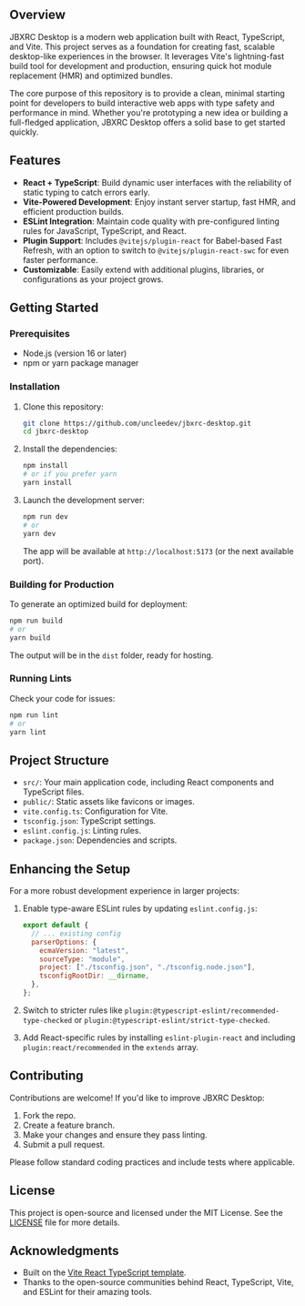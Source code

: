 ## Overview

JBXRC Desktop is a modern web application built with React, TypeScript, and Vite. This project serves as a foundation for creating fast, scalable desktop-like experiences in the browser. It leverages Vite's lightning-fast build tool for development and production, ensuring quick hot module replacement (HMR) and optimized bundles.

The core purpose of this repository is to provide a clean, minimal starting point for developers to build interactive web apps with type safety and performance in mind. Whether you're prototyping a new idea or building a full-fledged application, JBXRC Desktop offers a solid base to get started quickly.

## Features

- **React + TypeScript**: Build dynamic user interfaces with the reliability of static typing to catch errors early.
- **Vite-Powered Development**: Enjoy instant server startup, fast HMR, and efficient production builds.
- **ESLint Integration**: Maintain code quality with pre-configured linting rules for JavaScript, TypeScript, and React.
- **Plugin Support**: Includes `@vitejs/plugin-react` for Babel-based Fast Refresh, with an option to switch to `@vitejs/plugin-react-swc` for even faster performance.
- **Customizable**: Easily extend with additional plugins, libraries, or configurations as your project grows.

## Getting Started

### Prerequisites

- Node.js (version 16 or later)
- npm or yarn package manager

### Installation

1. Clone this repository:

   ```bash
   git clone https://github.com/uncleedev/jbxrc-desktop.git
   cd jbxrc-desktop
   ```

2. Install the dependencies:

   ```bash
   npm install
   # or if you prefer yarn
   yarn install
   ```

3. Launch the development server:

   ```bash
   npm run dev
   # or
   yarn dev
   ```

   The app will be available at `http://localhost:5173` (or the next available port).

### Building for Production

To generate an optimized build for deployment:

```bash
npm run build
# or
yarn build
```

The output will be in the `dist` folder, ready for hosting.

### Running Lints

Check your code for issues:

```bash
npm run lint
# or
yarn lint
```

## Project Structure

- `src/`: Your main application code, including React components and TypeScript files.
- `public/`: Static assets like favicons or images.
- `vite.config.ts`: Configuration for Vite.
- `tsconfig.json`: TypeScript settings.
- `eslint.config.js`: Linting rules.
- `package.json`: Dependencies and scripts.

## Enhancing the Setup

For a more robust development experience in larger projects:

1. Enable type-aware ESLint rules by updating `eslint.config.js`:

   ```javascript
   export default {
     // ... existing config
     parserOptions: {
       ecmaVersion: "latest",
       sourceType: "module",
       project: ["./tsconfig.json", "./tsconfig.node.json"],
       tsconfigRootDir: __dirname,
     },
   };
   ```

2. Switch to stricter rules like `plugin:@typescript-eslint/recommended-type-checked` or `plugin:@typescript-eslint/strict-type-checked`.

3. Add React-specific rules by installing `eslint-plugin-react` and including `plugin:react/recommended` in the `extends` array.

## Contributing

Contributions are welcome! If you'd like to improve JBXRC Desktop:

1. Fork the repo.
2. Create a feature branch.
3. Make your changes and ensure they pass linting.
4. Submit a pull request.

Please follow standard coding practices and include tests where applicable.

## License

This project is open-source and licensed under the MIT License. See the [LICENSE](LICENSE) file for more details.

## Acknowledgments

- Built on the [Vite React TypeScript template](https://github.com/vitejs/vite/tree/main/packages/create-vite/template-react-ts).
- Thanks to the open-source communities behind React, TypeScript, Vite, and ESLint for their amazing tools.
